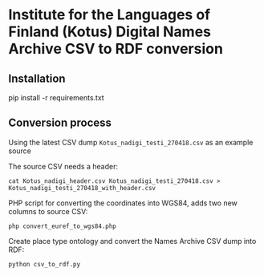 # Institute for the Languages of Finland (Kotus) Digital Names Archive CSV to RDF conversion

## Installation

pip install -r requirements.txt

## Conversion process

Using the latest CSV dump `Kotus_nadigi_testi_270418.csv` as an example source

The source CSV needs a header:

`cat Kotus_nadigi_header.csv Kotus_nadigi_testi_270418.csv > Kotus_nadigi_testi_270418_with_header.csv`

PHP script for converting the coordinates into WGS84, adds two new columns to source CSV:

`php convert_euref_to_wgs84.php`

Create place type ontology and convert the Names Archive CSV dump into RDF:

`python csv_to_rdf.py`
